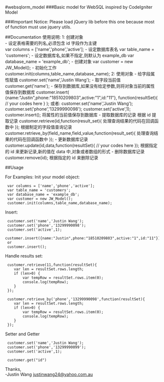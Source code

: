 #websqlorm_model
###Basic model for WebSQL inspired by CodeIgniter Model

###Important Notice:
	Please load jQuery lib before this one because most of function must use jquery utils.

##Documentation
	使用说明:
	1: 创建对象   
		- 设定表格需要的列名,必须包含 id 字段作为主键  
			var columns = ['name','phone','active'];
		- 设定数据库表名
			var table_name = 'customers';
		- 设定数据库名,如果不指定,则默认为 example_db
			var database_name = 'example_db';
		- 创建对象
			var customer = new JW_Model();
		- 初始化工作
			customer.init(columns,table_name,database_name);
	2: 使用对象
		- 给字段属性赋值
			customer.set('name','Justin Wang');
		- 取字段当前值
			customer.get('name');
		- 保存到数据库,如果没有给定参数,则将对象当前的属性值保存到数据库
			customer.insert(
				{name:"Justin",phone:"18510209803",active:"1",id:"11"},
				function(resultSet){
					// your codes here
				}
			);
			或者: 
			customer.set('name','Justin Wang');
			customer.set('phone','13299990098');
			customer.set('active',1);
			customer.insert(); 将属性的当前值保存到数据库
		- 提取数据库的记录
			根据 id 提取记录
			customer.retrieve(id,function(result_set){
				处理查询结果的代码在回调函数中
			});
			根据制定的字段值查询记录
			customer.retrieve_by(field_name,field_value,function(result_set){
				处理查询结果的代码在回调函数中
			});
		- 更新数据库记录
			customer.update(id,data,function(resultSet){ // your codes here });  根据指定的 id 来更新记录,新的值在 data 中,对象或者数组的形式
		- 删除数据库记录
			customer.remove(id);       根据指定的 id 来删除记录



##Usage   

For Examples:
 Init your model object:
	 
	 var columns = ['name','phone','active'];
	 var table_name = 'customers';
	 var database_name = 'example_db';
	 var customer = new JW_Model();
	 customer.init(columns,table_name,database_name);

 Insert: 
	 
	 customer.set('name','Justin Wang');
	 customer.set('phone','13299990098');
	 customer.set('active',1);
	 customer.insert({name:"Justin",phone:"18510209803",active:"1",id:"11"});
	 or
	 customer.insert();

 Handle results set:
	 
	 customer.retrieve(11,function(resultSet){
	 	var len = resultSet.rows.length;
	 	if (len>0) {
	 		var tempRow = resultSet.rows.item(0);
	 		console.log(tempRow);
	 	}
	 });

	 customer.retrieve_by('phone','13299990098',function(resultSet){
	 	var len = resultSet.rows.length;
	 	if (len>0) {
	 		var tempRow = resultSet.rows.item(0);
	 		console.log(tempRow);
	 	}
	 });

 Setter and Getter
	 
	 customer.set('name','Justin Wang');
	 customer.set('phone','13299990099');
	 customer.set('active',1);

	 customer.get("id")

Thanks,  
-Justin Wang 
 justinwang24@yahoo.com.au 

# 
